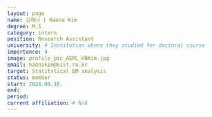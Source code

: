 ```yaml
---
layout: page
name: 김해나 | Haena Kim
degree: M.S
category: intern
position: Research Assistant
university: # Institution where they studied for doctoral course
importance: 4
image: profile_pic_AEML_HNKim.jpg
email: haenakim@kist.re.kr
target: Statitstical EM analysis
status: member
start: 2024.09.16.
end:
period:
current affiliation: # N/A 
---
```

